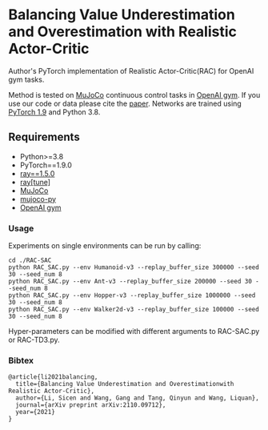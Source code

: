 # Balancing Value Underestimation and Overestimation with Realistic Actor-Critic
Author's PyTorch implementation of Realistic Actor-Critic(RAC) for OpenAI gym tasks.

Method is tested on [MuJoCo](http://www.mujoco.org/) continuous control tasks in [OpenAI gym](https://github.com/openai/gym). If you use our code or data please cite the [paper](https://arxiv.org/abs/2110.09712). Networks are trained using [PyTorch 1.9](https://github.com/pytorch/pytorch) and Python 3.8. 

## Requirements
- Python>=3.8
- PyTorch==1.9.0
- [ray==1.5.0](https://github.com/ray-project/ray)
- [ray\[tune\]](https://docs.ray.io/en/releases-1.5.0/tune/index.html)
- [MuJoCo](http://www.mujoco.org/)
- [mujoco-py](https://github.com/openai/mujoco-py)
- [OpenAI gym](https://github.com/openai/gym)

### Usage
Experiments on single environments can be run by calling:
```
cd ./RAC-SAC
python RAC_SAC.py --env Humanoid-v3 --replay_buffer_size 300000 --seed 30 --seed_num 8
python RAC_SAC.py --env Ant-v3 --replay_buffer_size 200000 --seed 30 --seed_num 8
python RAC_SAC.py --env Hopper-v3 --replay_buffer_size 1000000 --seed 30 --seed_num 8
python RAC_SAC.py --env Walker2d-v3 --replay_buffer_size 100000 --seed 30 --seed_num 8
```
Hyper-parameters can be modified with different arguments to RAC-SAC.py or RAC-TD3.py. 

### Bibtex

```
@article{li2021balancing,
  title={Balancing Value Underestimation and Overestimationwith Realistic Actor-Critic},
  author={Li, Sicen and Wang, Gang and Tang, Qinyun and Wang, Liquan},
  journal={arXiv preprint arXiv:2110.09712},
  year={2021}
}
```

